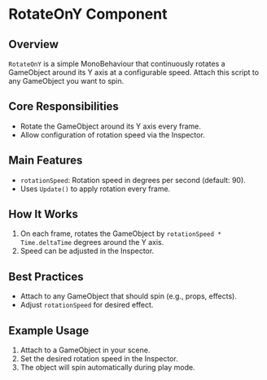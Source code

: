# RotateOnY Component

## Overview
`RotateOnY` is a simple MonoBehaviour that continuously rotates a GameObject around its Y axis at a configurable speed. Attach this script to any GameObject you want to spin.

## Core Responsibilities
- Rotate the GameObject around its Y axis every frame.
- Allow configuration of rotation speed via the Inspector.

## Main Features
- `rotationSpeed`: Rotation speed in degrees per second (default: 90).
- Uses `Update()` to apply rotation every frame.

## How It Works
1. On each frame, rotates the GameObject by `rotationSpeed * Time.deltaTime` degrees around the Y axis.
2. Speed can be adjusted in the Inspector.

## Best Practices
- Attach to any GameObject that should spin (e.g., props, effects).
- Adjust `rotationSpeed` for desired effect.

## Example Usage
1. Attach to a GameObject in your scene.
2. Set the desired rotation speed in the Inspector.
3. The object will spin automatically during play mode. 